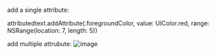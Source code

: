 add a single attribute:

attributedtext.addAttribute(.foregroundColor, value: UIColor.red, range: NSRange(location: 7, length: 5))

add multiple attrubute:
![image](https://user-images.githubusercontent.com/81428296/146293996-2e9d60f6-5e5d-4b63-8a83-b9f934e9cd7c.png)

